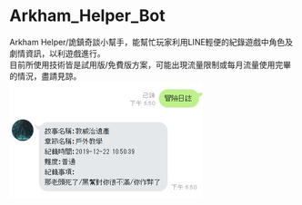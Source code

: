 # Arkham_Helper_Bot
Arkham Helper/詭鎮奇談小幫手，能幫忙玩家利用LINE輕便的紀錄遊戲中角色及劇情資訊，以利遊戲進行。  
目前所使用技術皆是試用版/免費版方案，可能出現流量限制或每月流量使用完畢的情況，盡請見諒。  
![image](https://github.com/Jayeeck/Arkham_Helper_Bot/blob/master/%E5%86%92%E9%9A%AA%E6%97%A5%E8%AA%8C.jpg)
